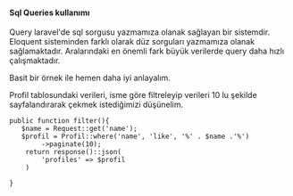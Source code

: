 #### Sql Queries kullanımı

Query laravel'de sql sorgusu yazmamıza olanak sağlayan bir sistemdir. Eloquent sisteminden farklı olarak düz sorguları yazmamıza olanak sağlamaktadır. Aralarındaki en önemli fark büyük verilerde query daha hızlı çalışmaktadır.

Basit bir örnek ile hemen daha iyi anlayalım.

Profil tablosundaki verileri, isme göre filtreleyip verileri 10 lu şekilde sayfalandırarak çekmek istediğimizi düşünelim.

    public function filter(){
       $name = Request::get('name');
       $profil = Profil::where('name', 'like', '%' . $name .'%')
            ->paginate(10);
        return response()::json(
            'profiles' => $profil
        )

    }
